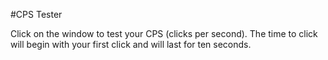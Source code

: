 #CPS Tester

Click on the window to test your CPS (clicks per second). The time to click will begin with your first click and will last for ten seconds.
